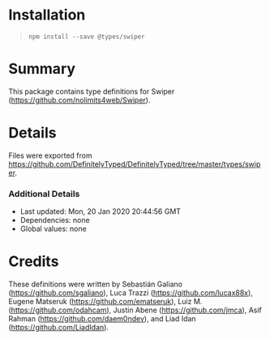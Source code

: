# Installation
> `npm install --save @types/swiper`

# Summary
This package contains type definitions for Swiper (https://github.com/nolimits4web/Swiper).

# Details
Files were exported from https://github.com/DefinitelyTyped/DefinitelyTyped/tree/master/types/swiper.

### Additional Details
 * Last updated: Mon, 20 Jan 2020 20:44:56 GMT
 * Dependencies: none
 * Global values: none

# Credits
These definitions were written by Sebastián Galiano (https://github.com/sgaliano), Luca Trazzi (https://github.com/lucax88x), Eugene Matseruk (https://github.com/ematseruk), Luiz M. (https://github.com/odahcam), Justin Abene (https://github.com/jmca), Asif Rahman (https://github.com/daem0ndev), and Liad Idan (https://github.com/LiadIdan).
